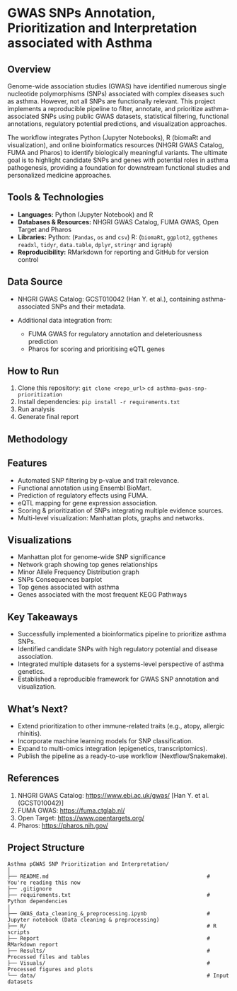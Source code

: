 # GWAS SNPs Annotation, Prioritization and Interpretation associated with Asthma

## Overview

Genome-wide association studies (GWAS) have identified numerous single nucleotide polymorphisms (SNPs) associated with complex diseases such as asthma. However, not all SNPs are functionally relevant. This project implements a reproducible pipeline to filter, annotate, and prioritize asthma-associated SNPs using public GWAS datasets, statistical filtering, functional annotations, regulatory potential predictions, and visualization approaches.

The workflow integrates Python (Jupyter Notebooks), R (biomaRt and visualization), and online bioinformatics resources (NHGRI GWAS Catalog, FUMA and Pharos) to identify biologically meaningful variants. The ultimate goal is to highlight candidate SNPs and genes with potential roles in asthma pathogenesis, providing a foundation for downstream functional studies and personalized medicine approaches.

## Tools & Technologies

- **Languages:** Python (Jupyter Notebook) and R
- **Databases & Resources:** NHGRI GWAS Catalog, FUMA GWAS, Open Target and Pharos 
- **Libraries:**
  Python: (`Pandas`, `os` and `csv`)
  R: (`biomaRt`, `ggplot2`, `ggthemes` `readxl`, `tidyr`, `data.table`, `dplyr`, `stringr` and `igraph`)
- **Reproducibility:** RMarkdown for reporting and GitHub for version control

## Data Source

- NHGRI GWAS Catalog: GCST010042 (Han Y. et al.), containing asthma-associated SNPs and their metadata.

- Additional data integration from:
  - FUMA GWAS for regulatory annotation and deleteriousness prediction
  - Pharos for scoring and prioritising eQTL genes
 
## How to Run

1. Clone this repository: `git clone <repo_url>`
                          `cd asthma-gwas-snp-prioritization`
2. Install dependencies: `pip install -r requirements.txt`
3. Run analysis
4. Generate final report

## Methodology

## Features

- Automated SNP filtering by p-value and trait relevance.
- Functional annotation using Ensembl BioMart.
- Prediction of regulatory effects using FUMA.
- eQTL mapping for gene expression association.
- Scoring & prioritization of SNPs integrating multiple evidence sources.
- Multi-level visualization: Manhattan plots, graphs and networks.

## Visualizations

* Manhattan plot for genome-wide SNP significance
* Network graph showing top genes relationships
* Minor Allele Frequency Distribution graph
* SNPs Consequences barplot
* Top genes associated with asthma
* Genes associated with the most frequent KEGG Pathways

## Key Takeaways

- Successfully implemented a bioinformatics pipeline to prioritize asthma SNPs.
- Identified candidate SNPs with high regulatory potential and disease association.
- Integrated multiple datasets for a systems-level perspective of asthma genetics.
- Established a reproducible framework for GWAS SNP annotation and visualization.

## What’s Next?

- Extend prioritization to other immune-related traits (e.g., atopy, allergic rhinitis).
- Incorporate machine learning models for SNP classification.
- Expand to multi-omics integration (epigenetics, transcriptomics).
- Publish the pipeline as a ready-to-use workflow (Nextflow/Snakemake).

## References

1. NHGRI GWAS Catalog: https://www.ebi.ac.uk/gwas/ [Han Y. et al. (GCST010042)]
2. FUMA GWAS: https://fuma.ctglab.nl/
3. Open Target: https://www.opentargets.org/
4. Pharos: https://pharos.nih.gov/

## Project Structure

```plaintext
Asthma pGWAS SNP Prioritization and Interpretation/  
│
├── README.md                                                  # You're reading this now  
├── .gitignore  
├── requirements.txt                                           # Python dependencies   
│
├── GWAS_data_cleaning_&_preprocessing.ipynb                   # Jupyter notebook (Data cleaning & preprocessing)  
├── R/                                                         # R scripts  
├── Report                                                     # RMarkdown report   
├── Results/                                                   # Processed files and tables
├── Visuals/                                                   # Processed figures and plots  
└── data/                                                      # Input datasets  
